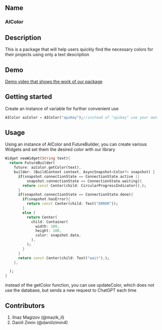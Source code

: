 ## Name
### AIColor

## Description
This is a package that will help users quickly find the necessary colors for their projects using 
only a text description

## Demo

[Demo video that shows the work of our package]("https://drive.google.com/file/d/1jZw0fIcXW2txRJo6WXRLQ2ZSTbHYlzpN/view?usp=sharing")

## Getting started

Create an instance of variable for further convenient use
```dart
AIColor aiColor = AIColor("apiKey");//instead of "apikey" use your own API key
```

## Usage

Using an instance of AIColor and FutureBuilder, you can create various Widgets and set them the 
desired color with our library
```dart
Widget newWidget(String text){
  return FutureBuilder(
    future: aiColor.getColor(text),
    builder: (BuildContext context, AsyncSnapshot<Color?> snapshot) {
      if(snapshot.connectionState == ConnectionState.active ||
          snapshot.connectionState == ConnectionState.waiting){
        return const Center(child: CircularProgressIndicator(),);
      }
      if(snapshot.connectionState == ConnectionState.done){
        if(snapshot.hasError){
          return const Center(child: Text("ERROR"));
        }
        else {
          return Center(
            child: Container(
              width: 100,
              height: 100,
              color: snapshot.data,
            ),
          );
        }
      }
      return const Center(child: Text("wait"),);
    },

  );
}
```
instead of the getColor function, you can use updateColor, which does not use the database, 
but sends a new request to ChatGPT each time


## Contributors

1. Ilnaz Magizov (@mazik_il)
2. Daniil Zimin (@daniilzimin4)
